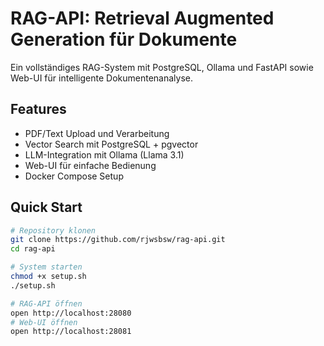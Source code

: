 # RAG-API: Retrieval Augmented Generation für Dokumente

Ein vollständiges RAG-System mit PostgreSQL, Ollama und FastAPI sowie Web-UI für intelligente Dokumentenanalyse.

## Features

- PDF/Text Upload und Verarbeitung
- Vector Search mit PostgreSQL + pgvector
- LLM-Integration mit Ollama (Llama 3.1)
- Web-UI für einfache Bedienung
- Docker Compose Setup

## Quick Start

```bash
# Repository klonen
git clone https://github.com/rjwsbsw/rag-api.git
cd rag-api

# System starten
chmod +x setup.sh
./setup.sh

# RAG-API öffnen
open http://localhost:28080
# Web-UI öffnen
open http://localhost:28081
```
